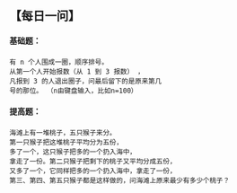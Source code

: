 
## 【每日一问】

#### 基础题：
```
有 n 个人围成一圈，顺序排号。
从第一个人开始报数（从 1 到 3 报数） ，
凡报到 3 的人退出圈子，问最后留下的是原来第几
号的那位。 （n由键盘输入，比如n=100）
```
#### 提高题：
```
海滩上有一堆桃子，五只猴子来分。
第一只猴子把这堆桃子平均分为五份，
多了一个，这只猴子把多的一个扔入海中，
拿走了一份。第二只猴子把剩下的桃子又平均分成五份，
又多了一个，它同样把多的一个扔入海中，拿走了一份，
第三、第四、第五只猴子都是这样做的，问海滩上原来最少有多少个桃子？ 

```


